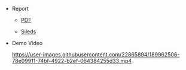 * Report

  * [PDF](./report/匯率查詢.pdf)

  * [Sileds](./report/匯率查詢.pptx)

* Demo Video

  https://user-images.githubusercontent.com/22865894/189962506-78e09911-74bf-4922-b2ef-064384255d33.mp4
